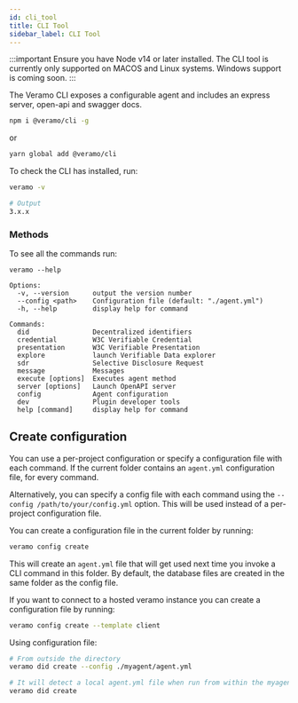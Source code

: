 ```yaml
---
id: cli_tool
title: CLI Tool
sidebar_label: CLI Tool
---
```


:::important Ensure you have Node v14 or later installed. The CLI tool is currently only supported on MACOS and Linux
systems. Windows support is coming soon.
:::

The Veramo CLI exposes a configurable agent and includes an express server, open-api and swagger docs.

```bash
npm i @veramo/cli -g
```

or

```bash
yarn global add @veramo/cli
```

To check the CLI has installed, run:

```bash
veramo -v

# Output
3.x.x
```

### Methods

To see all the commands run:

```
veramo --help

Options:
  -v, --version      output the version number
  --config <path>    Configuration file (default: "./agent.yml")
  -h, --help         display help for command

Commands:
  did                Decentralized identifiers
  credential         W3C Verifiable Credential
  presentation       W3C Verifiable Presentation
  explore            launch Verifiable Data explorer
  sdr                Selective Disclosure Request
  message            Messages
  execute [options]  Executes agent method
  server [options]   Launch OpenAPI server
  config             Agent configuration
  dev                Plugin developer tools
  help [command]     display help for command

```

## Create configuration

You can use a per-project configuration or specify a configuration file with each command. If the current folder
contains an `agent.yml` configuration file, for every command.

Alternatively, you can specify a config file with each command using the `--config /path/to/your/config.yml` option.
This will be used instead of a per-project configuration file.

You can create a configuration file in the current folder by running:

```bash
veramo config create
```

This will create an `agent.yml` file that will get used next time you invoke a CLI command in this folder. By default,
the database files are created in the same folder as the config file.

If you want to connect to a hosted veramo instance you can create a configuration file by running:

```bash
veramo config create --template client
```

Using configuration file:

```bash
# From outside the directory
veramo did create --config ./myagent/agent.yml

# It will detect a local agent.yml file when run from within the myagent directory
veramo did create
```
